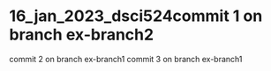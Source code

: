 # 16_jan_2023_dsci524commit 1 on branch ex-branch2
commit 2 on branch ex-branch1
commit 3 on branch ex-branch1
